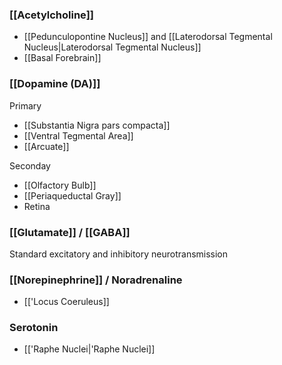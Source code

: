### [[Acetylcholine]]
- [[Pedunculopontine Nucleus]] and [[Laterodorsal Tegmental Nucleus|Laterodorsal Tegmental Nucleus]]
- [[Basal Forebrain]]
### [[Dopamine (DA)]]
Primary
- [[Substantia Nigra pars compacta]] 
- [[Ventral Tegmental Area]]
- [[Arcuate]]

Seconday
- [[Olfactory Bulb]]
- [[Periaqueductal Gray]]
- Retina
### [[Glutamate]] / [[GABA]]
Standard excitatory and inhibitory neurotransmission
### [[Norepinephrine]] / Noradrenaline
- [['Locus Coeruleus]]
### Serotonin
- [['Raphe Nuclei|'Raphe Nuclei]]